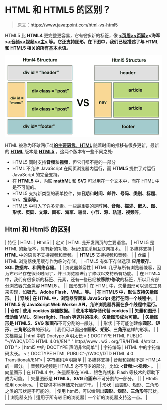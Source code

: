 # HTML 和 HTML5 的区别？

> 原文：<https://www.javatpoint.com/html-vs-html5>

HTML5 比 **HTML4** 更完整更容易，它有很多新的标签，像 **[<页眉>](https://www.javatpoint.com/html-header-tag)[<页脚>](https://www.javatpoint.com/html-footer-tag)<海军>[<音频>](https://www.javatpoint.com/html-audio)[<视频>](https://www.javatpoint.com/html-video)[<主>](https://www.javatpoint.com/html-main-tag) 等。它还支持图形。在下图中，我们已经描述了与 HTML 和 HTML5 相关的所有基本术语。**

![HTML vs HTML5](img/4048e2f27b985aae274b5482dce6e21d.png)

HTML 被称为环球网(T4)**[的主要语言。HTML](https://www.javatpoint.com/what-is-world-wide-web)** 随着时间的推移有很多更新，最新的 [**HTML**](https://www.javatpoint.com/html-tutorial) 版本是 [**HTML5**](https://www.javatpoint.com/html5-tutorial) 。这两个版本有一些不同之处:

*   HTML5 同时支持**音频**和**视频**，但它们都不是的一部分
*   HTML 不允许 JavaScript 在网页浏览器内运行，而 **HTML5** 提供了对运行 JavaScript 的完全支持。
*   在 **HTML5** 中，内联 **mathML** 和 **SVG** 可以用在一个文本中，而在 HTML 中是不可能的。
*   HTML5 支持新类型的表单控件，如**日期**和**时间、邮件、号码、类别、标题、Url、搜索等。**
*   HTML5 中引入了许多元素。一些最重要的是**时间、音频、描述、嵌入、图、形状、页脚、文章、画布、海军、输出、小节、源、轨道、视频**等。

## Html 和 Html5 的区别

| 特征 | HTML | Html5 |
| 定义 | HTML 是开发网页的主要语言。 | HTML5 是 HTML 的新版本，具有新的功能，标记语言采用互联网技术。 |
| 多媒体支持 | **HTML** 中的语言不支持视频和音频。 | **HTML5** 支持视频和音频。 |
| 仓库 | HTML 浏览器使用缓存作为临时存储。 | HTML5 有如下存储选项:**应用缓存、SQL 数据库、**和**网络存储**。 |
| 浏览器兼容性 | HTML 几乎与所有浏览器兼容，因为它已经存在很长时间了，并且浏览器进行了修改以支持所有功能。 | 在 HTML5 中，我们有很多新的标签、元素，还有一些已经被**移除/修改**的标签，所以只有部分浏览器完全兼容 **HTML5** 。 |
| 图形支持 | 在 HTML 中，矢量图形可以通过工具来实现，如**银光、Adobe Flash、VML、**等。 | 在 HTML5 中，默认支持矢量图形。 |
| 穿线 | 在 HTML 中，浏览器界面和 JavaScript 运行在同一个线程中。 | HTML5 有 JavaScript Web Worker API，允许浏览器界面在多个线程中运行。 |
| 仓库 | 使用 cookies 存储数据。 | 使用本地存储代替 cookies |
| 矢量和图形 | 借助像 **VML、Silverlight、Flash 等**这样的技术，矢量图形成为可能。 | 矢量图形是 **HTML5、SVG** 和**画布**不可分割的一部分。 |
| 形状 | 不可能创建像**圆形、矩形、三角形**这样的形状。 | 我们可以画出像**圆形、矩形、三角形**这样的形状。 |
| 文档类型 | html 中的 Doctype 声明太长
<！DOCTYPE HTML PUBLIC "-//W3C//DTD HTML 4.01//EN " " http://www . w3 . org/TR/HTML 4/strict . DTD "> | html5 中的 DOCTYPE 声明非常简单" |
| 字符编码 | HTML 中的字符编码太长。
<！DOCTYPE HTML PUBLIC“-//W3C//DTD HTML 4.0 Transitional//EN”> | 字符编码声明简单 |
| 多媒体支持 | 音频和视频不是 HTML4 的一部分。 | 音频和视频是 HTML5 必不可少的部分，比如: **<音频><视频>** 。 |
| 向量图形 | 在 HTML4 中，矢量图形在 VML、银色光线和 Flash 等技术的帮助下成为可能。 | 矢量图形是 **HTML5、SVG** 和**画布**不可分割的一部分。 |
|  | Html5 使用 cookies。 | 它提供本地存储来代替饼干。 |
| 形状 | 画圆形、矩形、三角形之类的形状是不可能的。 | 使用 html5，可以绘制出**圆形、矩形、三角形**等形状。 |
| 浏览器支持 | 适用于所有较旧的浏览器 | 一个新的浏览器支持这一点。 |

* * *